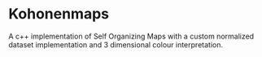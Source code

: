 # Kohonenmaps
A c++ implementation of Self Organizing Maps with a custom normalized dataset implementation and 3 dimensional colour interpretation.
